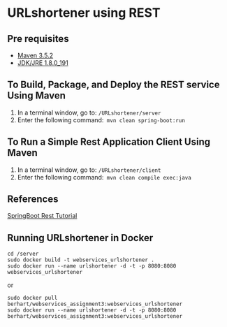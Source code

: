 # URLshortener using REST 
## Pre requisites

- [Maven 3.5.2](https://maven.apache.org/download.cgi)
- [JDK/JRE 1.8.0_191](https://www.oracle.com/technetwork/java/javase/8u191-relnotes-5032181.html)

## To Build, Package, and Deploy the REST service Using Maven
1. In a terminal window, go to: ``` /URLshortener/server ```
2. Enter the following command:``` mvn clean spring-boot:run```

## To Run a Simple Rest Application Client Using Maven
1. In a terminal window, go to:
``` /URLshortener/client ```
2. Enter the following command:``` mvn clean compile exec:java```

## References
[SpringBoot Rest Tutorial](https://spring.io/guides/gs/rest-service/)

## Running URLshortener in Docker
```
cd /server
sudo docker build -t webservices_urlshortener .
sudo docker run --name urlshortener -d -t -p 8080:8080 webservices_urlshortener
```
or
```
sudo docker pull berhart/webservices_assignment3:webservices_urlshortener
sudo docker run --name urlshortener -d -t -p 8080:8080 berhart/webservices_assignment3:webservices_urlshortener
```

